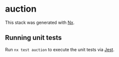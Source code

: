 # auction

This stack was generated with [Nx](https://nx.dev).

## Running unit tests

Run `nx test auction` to execute the unit tests via [Jest](https://jestjs.io).
